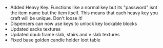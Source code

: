- Added Heavy Key. Functions like a normal key but its "password" isnt the item name but the item itself. This means that each heavy key you craft will be unique. Don't loose it!
- Dispensers can now use keys to unlock key lockable blocks
- Updated sacks textures
- Updated daub frame slab, stairs and v slab textures
- Fixed base golden candle holder loot table